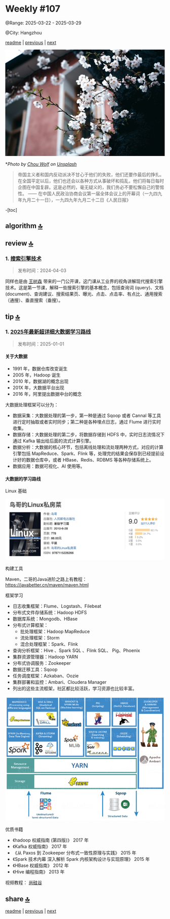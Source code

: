 # Weekly #107

@Range: 2025-03-22 - 2025-03-29

@City: Hangzhou

[readme](../README.md) | [previous](202503W3.md) | [next](202504W1.md)

![](../images/2025/03/chou-wolf-G4g9UTdBi_8-unsplash.jpg "Weekly #107")

\**Photo by [Chou Wolf](https://unsplash.com/@thezsc) on [Unsplash](https://unsplash.com/photos/a-tree-with-white-flowers-in-front-of-a-building-G4g9UTdBi_8)*

> 帝国主义者和国内反动派决不甘心于他们的失败，他们还要作最后的挣扎。在全国平定以后，他们也还会以各种方式从事破坏和捣乱，他们将每日每时企图在中国复辟。这是必然的，毫无疑义的，我们务必不要松懈自己的警惕性。 —— 在中国人民政治协商会议第一届全体会议上的开幕词（一九四九年九月二十一日），一九四九年九月二十二日《人民日报》

-[toc]

## algorithm [🔝](#weekly-107)

## review [🔝](#weekly-107)

### 1. [搜索引擎技术](https://www.bilibili.com/video/BV1Wr421b7uP)

> 发布时间：2024-04-03

同样也是由 [王树森](https://space.bilibili.com/1369507485) 带来的一门公开课，这门课从工业界的视角讲解现代搜索引擎技术。这是第一节课，解释一些搜索引擎的基本概念，包括查询词 (query)、文档 (document)、查询建议、搜索结果页、曝光、点击、点击率、有点比、通用搜索（通搜）、垂直搜索（垂搜）。

## tip [🔝](#weekly-107)

### 1. [2025年最新超详细大数据学习路线](https://javabetter.cn/xuexiluxian/bigdata.html)

> 发布时间：2025-01-01

#### 关于大数据

- 1991 年，数据仓库改变诞生
- 2005 年，Hadoop 诞生
- 2010 年，数据湖的概念出现
- 201X 年，大数据平台出现
- 2016 年，阿里提出数据中台的概念

大数据处理框架可以分为：

- 数据采集：大数据处理的第一步，第一种是通过 Sqoop 或者 Cannal 等工具进行定时抽取或者实时同步；第二种是各种埋点日志，通过 Flume 进行实时收集。
- 数据存储：大数据处理的第二步，将数据存储到 HDFS 中，实时日志流情况下通过 Kafka 输出给后面的流式计算引擎。
- 数据分析：大数据的核心环节，包括离线处理和流处理两种方式，对应的计算引擎包括 MapReduce、Spark、Flink 等，处理完的结果会保存到已经提前设计好的数据仓库中，或者 HBase、Redis、RDBMS 等各种存储系统上。
- 数据应用：数据可视化、AI 使用等。

#### 大数据的学习路线

Linux 基础

![](../images/2025/03/bigdata-c0180f2c-6445-4881-ab04-90c43ef870f2.png "鸟哥的私房菜")

构建工具

Maven，二哥的Java进阶之路上有教程：https://javabetter.cn/maven/maven.html

框架学习

- 日志收集框架：Flume、Logstash、Filebeat
- 分布式文件存储系统：Hadoop HDFS
- 数据库系统：Mongodb、HBase
- 分布式计算框架：
	- 批处理框架：Hadoop MapReduce
	- 流处理框架：Storm
	- 混合处理框架：Spark、Flink
- 查询分析框架：Hive 、Spark SQL 、Flink SQL、 Pig、Phoenix
- 集群资源管理器：Hadoop YARN
- 分布式协调服务：Zookeeper
- 数据迁移工具：Sqoop
- 任务调度框架：Azkaban、Oozie
- 集群部署和监控：Ambari、Cloudera Manager
- 列出的这些主流框架，社区都比较活跃，学习资源也比较丰富。

![](../images/2025/03/bigdata-3feb773b-246b-4dad-9c3b-1a9ef83b6f64.png "大数据框架")

优质书籍

- 《hadoop 权威指南 (第四版)》 2017 年
- 《Kafka 权威指南》 2017 年
- 《从 Paxos 到 Zookeeper 分布式一致性原理与实践》 2015 年
- 《Spark 技术内幕 深入解析 Spark 内核架构设计与实现原理》 2015 年
- 《HBase 权威指南》 2012 年
- 《Hive 编程指南》 2013 年


视频教程： [尚硅谷](https://space.bilibili.com/302417610/search?keyword=%E5%A4%A7%E6%95%B0%E6%8D%AE)

## share [🔝](#weekly-107)

[readme](../README.md) | [previous](202503W3.md) | [next](202504W1.md)
